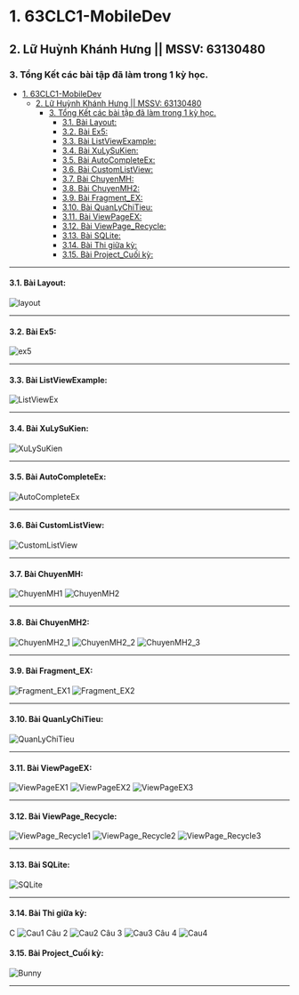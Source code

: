 # 1. 63CLC1-MobileDev
## 2. Lữ Huỳnh Khánh Hưng || MSSV: 63130480

### 3. Tổng Kết các bài tập đã làm trong 1 kỳ học.
<!-- @import "[TOC]" {cmd="toc" depthFrom=1 depthTo=6 orderedList=false} -->

<!-- code_chunk_output -->

- [1. 63CLC1-MobileDev](#1-63clc1-mobiledev)
  - [2. Lữ Huỳnh Khánh Hưng || MSSV: 63130480](#2-lữ-huỳnh-khánh-hưng--mssv-63130480)
    - [3. Tổng Kết các bài tập đã làm trong 1 kỳ học.](#3-tổng-kết-các-bài-tập-đã-làm-trong-1-kỳ-học)
      - [3.1. Bài Layout:](#31-bài-layout)
      - [3.2. Bài Ex5:](#32-bài-ex5)
      - [3.3. Bài ListViewExample:](#33-bài-listviewexample)
      - [3.4. Bài XuLySuKien:](#34-bài-xulysukien)
      - [3.5. Bài AutoCompleteEx:](#35-bài-autocompleteex)
      - [3.6. Bài CustomListView:](#36-bài-customlistview)
      - [3.7. Bài ChuyenMH:](#37-bài-chuyenmh)
      - [3.8. Bài ChuyenMH2:](#38-bài-chuyenmh2)
      - [3.9. Bài Fragment_EX:](#39-bài-fragment_ex)
      - [3.10. Bài QuanLyChiTieu:](#310-bài-quanlychitieu)
      - [3.11. Bài ViewPageEX:](#311-bài-viewpageex)
      - [3.12. Bài ViewPage_Recycle:](#312-bài-viewpage_recycle)
      - [3.13. Bài SQLite:](#313-bài-sqlite)
      - [3.14. Bài Thi giữa kỳ:](#314-bài-thi-giữa-kỳ)
      - [3.15. Bài Project_Cuối kỳ:](#315-bài-project_cuối-kỳ)

<!-- /code_chunk_output -->
---
#### 3.1. Bài Layout:
![layout](TongKet/Layout.png)

---
#### 3.2. Bài Ex5:
![ex5](TongKet/ex5.png)

---
#### 3.3. Bài ListViewExample:
![ListViewEx](TongKet/ListViewEx.png)

---
#### 3.4. Bài XuLySuKien:
![XuLySuKien](TongKet/XuLySuKien.png)

---
#### 3.5. Bài AutoCompleteEx:
![AutoCompleteEx](TongKet/AutoCompleteEx.png)

---
#### 3.6. Bài CustomListView:
![CustomListView](TongKet/CustomListView.png)

---
#### 3.7. Bài ChuyenMH:
![ChuyenMH1](TongKet/ChuyenMH1.png) ![ChuyenMH2](TongKet/ChuyenMH2.png)

---
#### 3.8. Bài ChuyenMH2:
![ChuyenMH2_1](TongKet/ChuyenMH2_1.png) ![ChuyenMH2_2](TongKet/ChuyenMH2_2.png) ![ChuyenMH2_3](TongKet/ChuyeMH2_3.png)

---
#### 3.9. Bài Fragment_EX:
![Fragment_EX1](TongKet/Fragment_EX1.png) ![Fragment_EX2](TongKet/Fragment_EX2.png)

---
#### 3.10. Bài QuanLyChiTieu:
![QuanLyChiTieu](TongKet/QuanLyChiTieu.png)

--- 
#### 3.11. Bài ViewPageEX:
![ViewPageEX1](TongKet/ViewPageEX1.png) ![ViewPageEX2](TongKet/ViewPageEX2.png) ![ViewPageEX3](TongKet/ViewPageEX3.png)

--- 
#### 3.12. Bài ViewPage_Recycle:
![ViewPage_Recycle1](TongKet/ViewPage_Recycle1.png) ![ViewPage_Recycle2](TongKet/ViewPage_Recycle2.png) ![ViewPage_Recycle3](TongKet/ViewPage_Recycle3.png)

--- 
#### 3.13. Bài SQLite:
![SQLite](TongKet/SQLite.png)

--- 
#### 3.14. Bài Thi giữa kỳ:
C
![Cau1](TongKet/Cau1.png) 
Câu 2
![Cau2](TongKet/Cau2.png) 
Câu 3
![Cau3](TongKet/Cau3.png) 
Câu 4
![Cau4](TongKet/Cau4.png)

#### 3.15. Bài Project_Cuối kỳ:
![Bunny](TongKet/Bunny.png)

--- 
